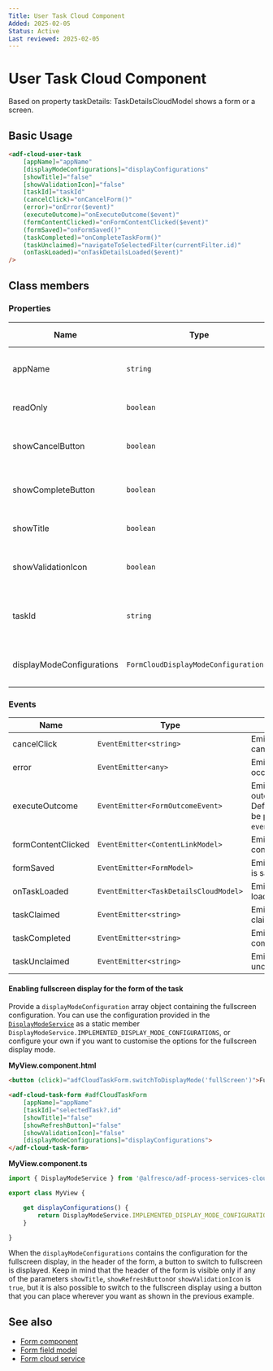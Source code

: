 ```yaml
---
Title: User Task Cloud Component
Added: 2025-02-05
Status: Active
Last reviewed: 2025-02-05
---
```


# User Task Cloud Component

Based on property taskDetails: TaskDetailsCloudModel shows a form or a screen. 

## Basic Usage

```html
<adf-cloud-user-task
    [appName]="appName"
    [displayModeConfigurations]="displayConfigurations"
    [showTitle]="false"
    [showValidationIcon]="false"
    [taskId]="taskId"
    (cancelClick)="onCancelForm()"
    (error)="onError($event)"
    (executeOutcome)="onExecuteOutcome($event)"
    (formContentClicked)="onFormContentClicked($event)"
    (formSaved)="onFormSaved()"
    (taskCompleted)="onCompleteTaskForm()"
    (taskUnclaimed)="navigateToSelectedFilter(currentFilter.id)"
    (onTaskLoaded)="onTaskDetailsLoaded($event)"
/>
```

## Class members

### Properties

| Name                      | Type                                  | Default value | Description                                                         |
| ------------------------- | ------------------------------------- | ------------- | ------------------------------------------------------------------- |
| appName                   | `string`                              | ""            | App id to fetch corresponding form and values.                      |
| readOnly                  | `boolean`                             | false         | Toggle readonly state of the task.                                  |
| showCancelButton          | `boolean`                             | true          | Toggle rendering of the `Cancel` button.                            |
| showCompleteButton        | `boolean`                             | true          | Toggle rendering of the `Complete` button.                          |
| showTitle                 | `boolean`                             | true          | Toggle rendering of the form title.                                 |
| showValidationIcon        | `boolean`                             | true          | Toggle rendering of the `Validation` icon.                          |
| taskId                    | `string`                              |               | Task id to fetch corresponding form and values.                     |
| displayModeConfigurations | `FormCloudDisplayModeConfiguration[]` |               | The available display configurations for the form                   |

### Events

| Name                           | Type                                  | Description                                                                                            |
| ------------------------------ | ------------------------------------- | ------------------------------------------------------------------------------------------------------ |
| cancelClick                    | `EventEmitter<string>`                | Emitted when the cancel button is clicked.                                                             |
| error                          | `EventEmitter<any>`                   | Emitted when any error occurs.                                                                         |
| executeOutcome                 | `EventEmitter<FormOutcomeEvent>`      | Emitted when any outcome is executed. Default behaviour can be prevented via `event.preventDefault()`. |
| formContentClicked             | `EventEmitter<ContentLinkModel>`      | Emitted when form content is clicked.                                                                  |
| formSaved                      | `EventEmitter<FormModel>`             | Emitted when the form is saved.                                                                        |
| onTaskLoaded                   | `EventEmitter<TaskDetailsCloudModel>` | Emitted when a task is loaded.                                                                         |
| taskClaimed                    | `EventEmitter<string>`                | Emitted when the task is claimed.                                                                      |
| taskCompleted                  | `EventEmitter<string>`                | Emitted when the task is completed.                                                                    |
| taskUnclaimed                  | `EventEmitter<string>`                | Emitted when the task is unclaimed.                                                                    |

#### Enabling fullscreen display for the form of the task

Provide a `displayModeConfiguration` array object containing the fullscreen configuration. You can use the configuration provided in the [`DisplayModeService`](../../../lib/process-services-cloud/src/lib/form/services/display-mode.service.ts) as a static member `DisplayModeService.IMPLEMENTED_DISPLAY_MODE_CONFIGURATIONS`, or configure your own if you want to customise the options for the fullscreen display mode.

**MyView.component.html**

```html
<button (click)="adfCloudTaskForm.switchToDisplayMode('fullScreen')">Full screen</button>

<adf-cloud-task-form #adfCloudTaskForm
    [appName]="appName"
    [taskId]="selectedTask?.id"
    [showTitle]="false"
    [showRefreshButton]="false"
    [showValidationIcon]="false"
    [displayModeConfigurations]="displayConfigurations">
</adf-cloud-task-form>
```

**MyView.component.ts**

```ts
import { DisplayModeService } from '@alfresco/adf-process-services-cloud';

export class MyView {

    get displayConfigurations() {
        return DisplayModeService.IMPLEMENTED_DISPLAY_MODE_CONFIGURATIONS;
    }

}
```

When the `displayModeConfigurations` contains the configuration for the fullscreen display, in the header of the form, a button to switch to fullscreen is displayed. Keep in mind that the header of the form is visible only if any of the parameters `showTitle`, `showRefreshButton`or `showValidationIcon` is `true`, but it is also possible to switch to the fullscreen display using a button that you can place wherever you want as shown in the previous example.

## See also

-   [Form component](./form-cloud.component.md)
-   [Form field model](../../core/models/form-field.model.md)
-   [Form cloud service](../services/form-cloud.service.md)
